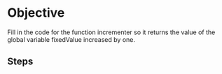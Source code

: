 # Objective
Fill in the code for the function incrementer so it returns the value of the global variable fixedValue increased by one.

## Steps
